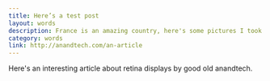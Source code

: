 ```yaml
---
title: Here’s a test post
layout: words
description: France is an amazing country, here's some pictures I took there.
category: words
link: http://anandtech.com/an-article
---
```


Here's an interesting article about retina displays by good old anandtech.